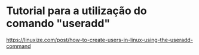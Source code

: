 # Tutorial para a utilização do comando "useradd"

<https://linuxize.com/post/how-to-create-users-in-linux-using-the-useradd-command>
